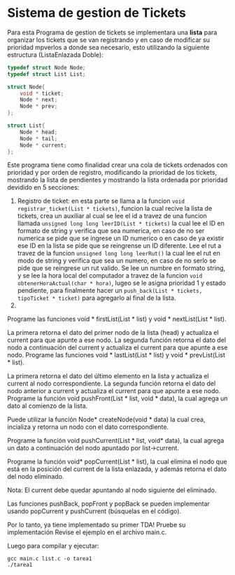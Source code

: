 Sistema de gestion de Tickets
=====

Para esta Programa de gestion de tickets se implementara una **lista** para organizar los tickets que se van registrando y en caso de modificar su prioridad mpverlos a donde sea necesario, esto utilizando la siguiente estructura (ListaEnlazada Doble):
````c
typedef struct Node Node;
typedef struct List List;

struct Node{
    void * ticket; 
    Node * next;
    Node * prev;
};

struct List{
    Node * head;
    Node * tail;
    Node * current;
};
````

Este programa tiene como finalidad crear una cola de tickets ordenados con prioridad y por orden de registro, modificando la prioridad de los tickets, mostrando la lista de pendientes y mostrando la lista ordenada por prioridad devidido en 5 secciones: 

1. Registro de ticket: en esta parte se llama a la funcion `void registrar_ticket(List * tickets)`, funcion la cual recive la lista de tickets, crea un auxiliar al cual se lee el id a travez de una funcion llamada `unsigned long long leerID(List * tickets)` la cual lee el ID en formato de string y verifica que sea numerica, en caso de no ser numerica se pide que se ingrese un ID numerico o en caso de ya existir ese ID en la lista se pide que se reingrense un ID diferente. Lee el rut a travez de la funcion `unsigned long long leerRut()` la cual lee el rut en modo de string y verifica que sea un numero, en caso de no serlo se pide que se reingrese un rut valido. Se lee un numbre en formato string, y se lee la hora local del computador a travez de la funcion `void obtenerHoraActual(char * hora)`, lugeo se le asigna prioridad 1 y estado pendiente, para finalmente hacer un `push_back(List * tickets, tipoTicket * ticket)` para agregarlo al final de la lista.  
2.
Programe las funciones void * firstList(List * list) y void * nextList(List * list).

La primera retorna el dato del primer nodo de la lista (head) y actualiza el current para que apunte a ese nodo.
La segunda función retorna el dato del nodo a continuación del current y actualiza el current para que apunte a ese nodo.
Programe las funciones void * lastList(List * list) y void * prevList(List * list).

La primera retorna el dato del último elemento en la lista y actualiza el current al nodo correspondiente.
La segunda función retorna el dato del nodo anterior a current y actualiza el current para que apunte a ese nodo.
Programe la función void pushFront(List * list, void * data), la cual agrega un dato al comienzo de la lista.

Puede utilizar la función Node* createNode(void * data) la cual crea, incializa y retorna un nodo con el dato correspondiente.

Programe la función void pushCurrent(List * list, void* data), la cual agrega un dato a continuación del nodo apuntado por list->current.

Programe la función void* popCurrent(List * list), la cual elimina el nodo que está en la posición del current de la lista enlazada, y además retorna el dato del nodo eliminado.

Nota: El current debe quedar apuntando al nodo siguiente del eliminado.

Las funciones pushBack, popFront y popBack se pueden implementar usando popCurrent y pushCurrent (búsquelas en el código).

Por lo tanto, ya tiene implementado su primer TDA!
Pruebe su implementación
Revise el ejemplo en el archivo main.c.

Luego para compilar y ejecutar:

    gcc main.c list.c -o tarea1
    ./tarea1 
